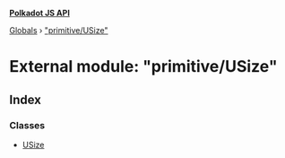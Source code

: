 **[Polkadot JS API](../README.md)**

[Globals](../globals.md) › ["primitive/USize"](_primitive_usize_.md)

# External module: "primitive/USize"

## Index

### Classes

* [USize](../classes/_primitive_usize_.usize.md)